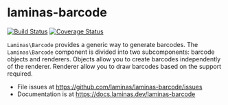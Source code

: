 # laminas-barcode

[![Build Status](https://travis-ci.org/laminas/laminas-barcode.svg?branch=master)](https://travis-ci.org/laminas/laminas-barcode)
[![Coverage Status](https://coveralls.io/repos/laminas/laminas-barcode/badge.svg?branch=master)](https://coveralls.io/r/laminas/laminas-barcode?branch=master)

`Laminas\Barcode` provides a generic way to generate barcodes. The `Laminas\Barcode`
component is divided into two subcomponents: barcode objects and renderers.
Objects allow you to create barcodes independently of the renderer. Renderer
allow you to draw barcodes based on the support required.


- File issues at https://github.com/laminas/laminas-barcode/issues
- Documentation is at https://docs.laminas.dev/laminas-barcode
